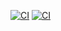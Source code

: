 [![CI](https://github.com/antoniosousa/ProfResponde/actions/workflows/laravel.yml/badge.svg?branch=main)](https://github.com/antoniosousa/ProfResponde/actions/workflows/laravel.yml)
[![CI](https://github.com/antoniosousa/ProfResponde/actions/workflows/laravel.yml/badge.svg?branch=develop)](https://github.com/antoniosousa/ProfResponde/actions/workflows/laravel.yml)
